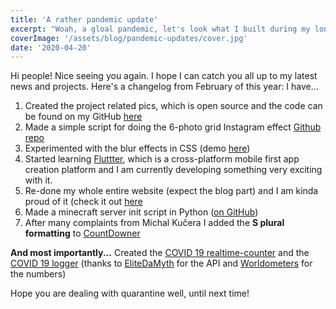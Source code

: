 ```yaml
---
title: 'A rather pandemic update'
excerpt: "Woah, a gloal pandemic, let's look what I built during my long whiles home so far."
coverImage: '/assets/blog/pandemic-updates/cover.jpg'
date: '2020-04-20'
---
```


Hi people!
Nice seeing you again. I hope I can catch you all up to my latest news and projects.
Here's a changelog from February of this year:
I have...
1. Created the project related pics, which is open source and the code can be found on my GitHub [here](https://github.com/filiptronicek/related-pics)
2. Made a simple script for doing the 6-photo grid Instagram effect [Github repo](https://github.com/filiptronicek/Instagram-cropper)
3. Experimented with the blur effects in CSS (demo [here](https://imageblur.now.sh/))
4. Started learning [Fluttter](https://flutter.dev/), which is a cross-platform mobile first app creation platform and I am currently developing something very exciting with it.
5. Re-done my whole entire website (expect the blog part) and I am kinda proud of it (check it out [here](https://tronicek.now.sh/)
6. Made a minecraft server init script in Python ([on GitHub](https://github.com/filiptronicek/minecraft-server))
7. After many complaints from Michal Kučera I added the **S plural formatting** to [CountDowner](https://github.com/filiptronicek/CountDowner)

**And most importantly...**
Created the [COVID 19 realtime-counter](https://coronatime.now.sh/) and the [COVID 19 logger](https://github.com/filiptronicek/corona-stats) (thanks to [EliteDaMyth](https://lmao.ninja/) for the API and [Worldometers](https://www.worldometers.info/) for the numbers)

Hope you are dealing with quarantine well,
until next time!
